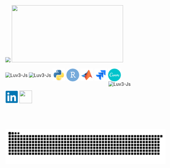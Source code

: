 <div>
  <img height="180em" src="https://github-readme-stats.vercel.app/api?username=luv3&show_icons=true&theme=tokyonight&include_all_commits=true&count_private=true"/>
  <img height="180em" width="350" src="https://github-readme-stats.vercel.app/api/top-langs/?username=luv3&layout-compact&langs_count-16&theme=tokyonight"/>
</div>
<div style="display: inline_block"><br>
   <img align="center" alt="Luv3-Js" height="40" width="40" src="https://img.icons8.com/color/2048/000000/power-bi.svg">
  <img align="center" alt="Luv3-Js" height="40" width="40" src="https://img.icons8.com/color/2048/000000/ms-excel.svg">
  <img align="center" alt="Luv3-Js" height="40" width="40" src="https://raw.githubusercontent.com/devicons/devicon/master/icons/python/python-original.svg">
  <img align="center" alt="Luv3-Js" height="40" width="40" src="https://raw.githubusercontent.com/devicons/devicon/master/icons/rstudio/rstudio-original.svg">
  <img align="center" alt="Luv3-Js" height="40" width="40" src="https://raw.githubusercontent.com/devicons/devicon/master/icons/matlab/matlab-original.svg">
  <img align="center" alt="Luv3-Js" height="40" width="40" src="https://raw.githubusercontent.com/devicons/devicon/master/icons/jira/jira-original.svg">
  <img align="center" alt="Luv3-Js" height="40" width="40" src="https://raw.githubusercontent.com/devicons/devicon/master/icons/canva/canva-original.svg">
<img align="right" alt="Luv3-Js" height="150" width="180" src="https://media3.giphy.com/media/QVmVXXMBVa68zwub4N/giphy.gif?cid=ecf05e47ly5zkhvwykwgip3t3gxikmootfto4yw0pmej3urd&rid=giphy.gif&ct=g">
  
</div>

  ##
  
<div>
  <a href= "https://www.linkedin.com/in/lucasvsouza/" target="_blank"><img height="40" width="40" src="https://raw.githubusercontent.com/devicons/devicon/master/icons/linkedin/linkedin-original.svg" target="_blank"><a/>
  <a href= "https://discord.gg/Luv3#1623" target="_blank"><img height="40" width="40" src="https://img.icons8.com/fluency/240/000000/discord-logo.svg" target="_blank"><a/>
</div>
    
    
  
  ![Snake animation](https://github.com/luv3/luv3/blob/output/github-contribution-grid-snake.svg)
